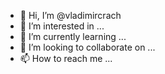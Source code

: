 - 👋 Hi, I’m @vladimircrach
- 👀 I’m interested in ...
- 🌱 I’m currently learning ...
- 💞️ I’m looking to collaborate on ...
- 📫 How to reach me ...

<!---
vladimircrach/vladimircrach is a ✨ special ✨ repository because its `README.md` (this file) appears on your GitHub profile.
You can click the Preview link to take a look at your changes.
--->

